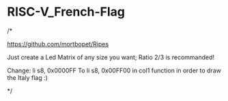 # RISC-V_French-Flag

/*

https://github.com/mortbopet/Ripes

Just create a Led Matrix of any size you want; Ratio 2/3 is recommanded!

Change: li s8, 0x0000FF To li s8, 0x00FF00 in col1 function in order to draw the Italy flag :)

*/
